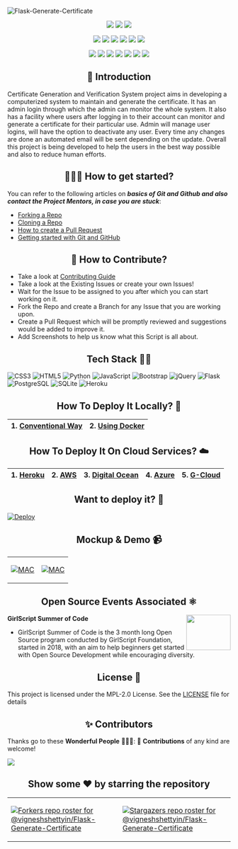 ![Flask-Generate-Certificate](https://socialify.git.ci/vigneshshettyin/Flask-Generate-Certificate/image?description=1&font=KoHo&forks=1&issues=1&language=1&logo=https%3A%2F%2Fres.cloudinary.com%2Fvigneshshettyin%2Fimage%2Fupload%2Fv1622801205%2Fly3psnd195zupwke7pd4.png&owner=1&pattern=Brick%20Wall&pulls=1&stargazers=1&theme=Light)

<div align="center">
  
<a href="https://github.com/vigneshshettyin/Flask-Generate-Certificate"><img src="https://badges.frapsoft.com/os/v1/open-source.svg?v=103"></a>
<a href="https://github.com/vigneshshettyin/Flask-Generate-Certificate"><img src="https://img.shields.io/badge/Built%20by-developers%20%3C%2F%3E-0059b3"></a>
<a href="https://www.python.org/"><img src="https://img.shields.io/badge/Made%20with-Python-brightgreen.svg"></a>

<a href="https://github.com/vigneshshettyin/Flask-Generate-Certificate"><img src="https://img.shields.io/static/v1.svg?label=Contributions&message=Welcome&color=yellow"></a>
<a href="https://github.com/vigneshshettyin/"><img src="https://img.shields.io/badge/Maintained%3F-yes-brightgreen.svg?v=103"></a>
<a href="https://github.com/vigneshshettyin/Flask-Generate-Certificate"><img src="https://img.shields.io/github/repo-size/vigneshshettyin/Flask-Generate-Certificate.svg?label=Repo%20size&style=flat"></a>
<a href="https://github.com/vigneshshettyin/Flask-Generate-Certificate"><img src="https://img.shields.io/tokei/lines/github/vigneshshettyin/Flask-Generate-Certificate?color=yellow&label=Lines%20of%20Code"></a>
<a href="https://github.com/vigneshshettyin/Flask-Generate-Certificate/blob/main/LICENSE"><img src="https://img.shields.io/badge/license-MPL_2.0-brightgreen.svg?v=103"></a>
<a href="https://github.com/vigneshshettyin/Flask-Generate-Certificate/watchers"><img src="https://img.shields.io/github/watchers/vigneshshettyin/Flask-Generate-Certificate"></a>
  
<a href="https://github.com/vigneshshettyin/Flask-Generate-Certificate/graphs/contributors"><img src="https://img.shields.io/github/contributors/vigneshshettyin/Flask-Generate-Certificate?color=brightgreen"></a>
<a href="https://github.com/vigneshshettyin/Flask-Generate-Certificate/stargazers"><img src="https://img.shields.io/github/stars/vigneshshettyin/Flask-Generate-Certificate?color=0059b3"></a>
<a href="https://github.com/vigneshshettyin/Flask-Generate-Certificate/network/members"><img src="https://img.shields.io/github/forks/vigneshshettyin/Flask-Generate-Certificate?color=yellow"></a>
<a href="https://github.com/vigneshshettyin/Flask-Generate-Certificate/issues"><img src="https://img.shields.io/github/issues/vigneshshettyin/Flask-Generate-Certificate?color=brightgreen"></a>
<a href="https://github.com/vigneshshettyin/Flask-Generate-Certificate/issues?q=is%3Aissue+is%3Aclosed"><img src="https://img.shields.io/github/issues-closed-raw/vigneshshettyin/Flask-Generate-Certificate?color=0059b3"></a>
<a href="https://github.com/vigneshshettyin/Flask-Generate-Certificate/pulls"><img src="https://img.shields.io/github/issues-pr/vigneshshettyin/Flask-Generate-Certificate?color=yellow"></a>
<a href="https://github.com/vigneshshettyin/Flask-Generate-Certificate/pulls?q=is%3Apr+is%3Aclosed"><img src="https://img.shields.io/github/issues-pr-closed-raw/vigneshshettyin/Flask-Generate-Certificate?color=brightgreen"></a> 
</div>

<h2 align=center> 📑 Introduction </h2>

Certificate Generation and Verification System project aims in developing a computerized system to maintain and generate the certificate. It has an admin login through which the admin can monitor the whole system. It also has a facility where users after logging in to their account can monitor and generate a certificate for their particular use. Admin will manage user logins, will have the option to deactivate any user. Every time any changes are done an automated email will be sent depending on the update. Overall this project is being developed to help the users in the best way possible and also to reduce human efforts.

<h2 align=center> 👨🏻‍💻 How to get started? </h2> 

You can refer to the following articles on **_basics of Git and Github and also contact the Project Mentors, in case you are stuck_**:

- [Forking a Repo](https://help.github.com/en/github/getting-started-with-github/fork-a-repo)
- [Cloning a Repo](https://help.github.com/en/desktop/contributing-to-projects/creating-a-pull-request)
- [How to create a Pull Request](https://opensource.com/article/19/7/create-pull-request-github)
- [Getting started with Git and GitHub](https://towardsdatascience.com/getting-started-with-git-and-github-6fcd0f2d4ac6)


<h2 align=center> 📝 How to Contribute? </h2>  

- Take a look at [Contributing Guide](https://github.com/vigneshshettyin/Flask-Generate-Certificate/blob/main/docs/CONTRIBUTING.md)
- Take a look at the Existing Issues or create your own Issues!
- Wait for the Issue to be assigned to you after which you can start working on it.
- Fork the Repo and create a Branch for any Issue that you are working upon.
- Create a Pull Request which will be promptly reviewed and suggestions would be added to improve it.
- Add Screenshots to help us know what this Script is all about.


<h2 align=center> Tech Stack 🧑‍💻 </h2>

<img alt="CSS3" src="https://img.shields.io/badge/css3%20-%231572B6.svg?&style=for-the-badge&logo=css3&logoColor=white"/> 	<img alt="HTML5" src="https://img.shields.io/badge/html5%20-%23E34F26.svg?&style=for-the-badge&logo=html5&logoColor=white"/> <img alt="Python" src="https://img.shields.io/badge/python%20-%2314354C.svg?&style=for-the-badge&logo=python&logoColor=white"/> <img alt="JavaScript" src="https://img.shields.io/badge/javascript%20-%23323330.svg?&style=for-the-badge&logo=javascript&logoColor=%23F7DF1E"/> <img alt="Bootstrap" src="https://img.shields.io/badge/Bootstrap-563D7C?style=for-the-badge&logo=bootstrap&logoColor=white"/> <img alt="jQuery" src="https://img.shields.io/badge/jQuery-0769AD?style=for-the-badge&logo=jquery&logoColor=white"/> <img alt="Flask" src="https://img.shields.io/badge/Flask-000000?style=for-the-badge&logo=flask&logoColor=white"/> <img alt="PostgreSQL" src="https://img.shields.io/badge/PostgreSQL-316192?style=for-the-badge&logo=postgresql&logoColor=white"/> <img alt="SQLite" src="https://img.shields.io/badge/SQLite-07405E?style=for-the-badge&logo=sqlite&logoColor=white"/> <img alt="Heroku" src="https://img.shields.io/badge/Heroku-430098?style=for-the-badge&logo=heroku&logoColor=white"/>

<h2 align=center>How To Deploy It Locally? 🔧</h2>

| 1. [Conventional Way](https://github.com/vigneshshettyin/Flask-Generate-Certificate/blob/main/docs/INSTALLATION.md)| 2. [Using Docker](https://github.com/vigneshshettyin/Flask-Generate-Certificate/blob/main/docs/DOCKER.md) |
|:-------------------------:|:-------------------------:|

<h2 align=center>How To Deploy It On Cloud Services? ☁️</h2>

| 1. [Heroku](https://stackabuse.com/deploying-a-flask-application-to-heroku/)| 2. [AWS](https://github.com/vigneshshettyin/Flask-Generate-Certificate/blob/main/docs/AWS.md) | 3. [Digital Ocean](https://github.com/vigneshshettyin/Flask-Generate-Certificate/blob/main/docs/Digital_Ocean.md) | 4. [Azure](https://github.com/vigneshshettyin/Flask-Generate-Certificate/blob/main/docs/Azure.md) | 5. [G-Cloud](https://github.com/vigneshshettyin/Flask-Generate-Certificate/blob/main/docs/Google_Cloud.md) |
|:-------------------------:|:-------------------------:|:-------------------------:|:-------------------------:|:-------------------------:|

<h2 align=center>Want to deploy it? 🦸</h2>

[![Deploy](https://www.herokucdn.com/deploy/button.svg)](https://heroku.com/deploy?template=https://github.com/vigneshshettyin/Flask-Generate-Certificate/tree/master)


<h2 align=center>Mockup & Demo 📹</h2>

<table><tr><td valign="top" width="50%">

[![MAC](http://img.youtube.com/vi/6ZH4bZP1RgE/0.jpg)](http://www.youtube.com/watch?v=6ZH4bZP1RgE "MAC MOCKUP")

</td><td valign="top" width="50%">

[![MAC](http://img.youtube.com/vi/h3VKpZDOVqw/0.jpg)](https://youtu.be/h3VKpZDOVqw "MAC DEMO")

</td></tr></table>  


<h2 align=center>Open Source Events Associated ⚛️</h2>
<img align="right" src="static\images\events.png" width = "100" height = "80"><b>GirlScript Summer of Code</b>

- GirlScript Summer of Code is the 3 month long Open Source program  conducted by GirlScript Foundation, started in 2018, with an aim to help beginners get started with Open       Source Development while encouraging diversity.

<h2 align=center>License 📄</h2>

This project is licensed under the MPL-2.0 License. See the [LICENSE](./LICENSE) file for details

<h2 align=center> ✨ Contributors </h2>

Thanks go to these **Wonderful People** 👨🏻‍💻:      🚀 **Contributions** of any kind are welcome! 

<a href="https://github.com/vigneshshettyin/Flask-Generate-Certificate/graphs/contributors">
  <img src="https://contributors-img.web.app/image?repo=vigneshshettyin/Flask-Generate-Certificate" />
</a>


<h2 align=center>Show some ❤️ by starring the repository</h2>

<table><tr><td valign="top" width="50%">


[![Forkers repo roster for @vigneshshettyin/Flask-Generate-Certificate](https://reporoster.com/forks/vigneshshettyin/Flask-Generate-Certificate)](https://github.com/vigneshshettyin/Flask-Generate-Certificate/network/members)


</td><td valign="top" width="50%">


[![Stargazers repo roster for @vigneshshettyin/Flask-Generate-Certificate](https://reporoster.com/stars/vigneshshettyin/Flask-Generate-Certificate)](https://github.com/vigneshshettyin/Flask-Generate-Certificate/stargazers)


</td></tr></table>  
